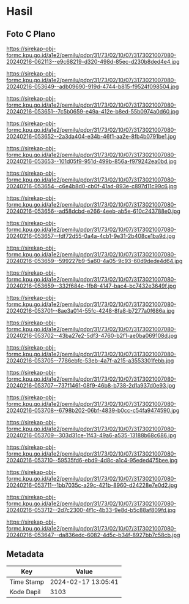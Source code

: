 # Hasil

## Foto C Plano

https://sirekap-obj-formc.kpu.go.id/a1e2/pemilu/pdpr/31/73/02/10/07/3173021007080-20240216-062113--e9c68219-d320-498d-85ec-d230b8ded4e4.jpg

https://sirekap-obj-formc.kpu.go.id/a1e2/pemilu/pdpr/31/73/02/10/07/3173021007080-20240216-053649--adb09690-919d-4744-b815-f9524f098504.jpg

https://sirekap-obj-formc.kpu.go.id/a1e2/pemilu/pdpr/31/73/02/10/07/3173021007080-20240216-053651--7c5b0659-e49a-412e-b8ed-55b0974a0d60.jpg

https://sirekap-obj-formc.kpu.go.id/a1e2/pemilu/pdpr/31/73/02/10/07/3173021007080-20240216-053652--2a3da404-e34b-46f1-aa2e-8fb4b0791be1.jpg

https://sirekap-obj-formc.kpu.go.id/a1e2/pemilu/pdpr/31/73/02/10/07/3173021007080-20240216-053653--101d05f9-951d-499b-856a-f979242ea0bd.jpg

https://sirekap-obj-formc.kpu.go.id/a1e2/pemilu/pdpr/31/73/02/10/07/3173021007080-20240216-053654--c6e4b8d0-cb0f-41ad-893e-c897d11c99c6.jpg

https://sirekap-obj-formc.kpu.go.id/a1e2/pemilu/pdpr/31/73/02/10/07/3173021007080-20240216-053656--ad58dcbd-e266-4eeb-ab5e-610c243788e0.jpg

https://sirekap-obj-formc.kpu.go.id/a1e2/pemilu/pdpr/31/73/02/10/07/3173021007080-20240216-053657--fdf72d55-0a4a-4cb1-9e31-2b408ce1ba9d.jpg

https://sirekap-obj-formc.kpu.go.id/a1e2/pemilu/pdpr/31/73/02/10/07/3173021007080-20240216-053659--599227b9-5a60-4a05-9c93-60d9dede4d64.jpg

https://sirekap-obj-formc.kpu.go.id/a1e2/pemilu/pdpr/31/73/02/10/07/3173021007080-20240216-053659--332f684c-1fb8-4147-bac4-bc7432e3649f.jpg

https://sirekap-obj-formc.kpu.go.id/a1e2/pemilu/pdpr/31/73/02/10/07/3173021007080-20240216-053701--8ae3a014-55fc-4248-8fa8-b7277a0f686a.jpg

https://sirekap-obj-formc.kpu.go.id/a1e2/pemilu/pdpr/31/73/02/10/07/3173021007080-20240216-053702--43ba27e2-5df3-4760-b2f1-ae0ba069108d.jpg

https://sirekap-obj-formc.kpu.go.id/a1e2/pemilu/pdpr/31/73/02/10/07/3173021007080-20240216-053705--7786ebfc-53eb-4a7f-a215-a3553301febb.jpg

https://sirekap-obj-formc.kpu.go.id/a1e2/pemilu/pdpr/31/73/02/10/07/3173021007080-20240216-053707--737f1461-08f9-46b8-b738-2d1a937d0e93.jpg

https://sirekap-obj-formc.kpu.go.id/a1e2/pemilu/pdpr/31/73/02/10/07/3173021007080-20240216-053708--6798b202-06bf-4839-b0cc-c54fa9474590.jpg

https://sirekap-obj-formc.kpu.go.id/a1e2/pemilu/pdpr/31/73/02/10/07/3173021007080-20240216-053709--303d31ce-1f43-49a6-a535-13188b68c686.jpg

https://sirekap-obj-formc.kpu.go.id/a1e2/pemilu/pdpr/31/73/02/10/07/3173021007080-20240216-053710--59535fd6-ebd9-4d8c-a1c4-95eded475bee.jpg

https://sirekap-obj-formc.kpu.go.id/a1e2/pemilu/pdpr/31/73/02/10/07/3173021007080-20240216-053711--1bb7035c-a29c-421b-8960-d24228e7e0d2.jpg

https://sirekap-obj-formc.kpu.go.id/a1e2/pemilu/pdpr/31/73/02/10/07/3173021007080-20240216-053712--2d7c2300-4f1c-4b33-9e8d-b5c88af809fd.jpg

https://sirekap-obj-formc.kpu.go.id/a1e2/pemilu/pdpr/31/73/02/10/07/3173021007080-20240216-053647--da836edc-6082-4d5c-b34f-8927bb7c58cb.jpg


## Metadata

| Key        | Value               |
| ---------- | ------------------- |
| Time Stamp | 2024-02-17 13:05:41 |
| Kode Dapil | 3103                |



